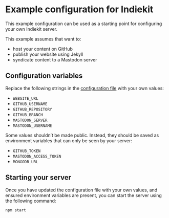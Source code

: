 # Example configuration for Indiekit

This example configuration can be used as a starting point for configuring your own Indiekit server.

This example assumes that want to:

* host your content on GitHub
* publish your website using Jekyll
* syndicate content to a Mastodon server

## Configuration variables

Replace the following strings in the [configuration file](indiekit.config.js) with your own values:

* `WEBSITE_URL`
* `GITHUB_USERNAME`
* `GITHUB_REPOSITORY`
* `GITHUB_BRANCH`
* `MASTODON_SERVER`
* `MASTODON_USERNAME`

Some values shouldn’t be made public. Instead, they should be saved as environment variables that can only be seen by your server:

* `GITHUB_TOKEN`
* `MASTODON_ACCESS_TOKEN`
* `MONGODB_URL`

## Starting your server

Once you have updated the configuration file with your own values, and ensured environment variables are present, you can start the server using the following command:

`npm start`
